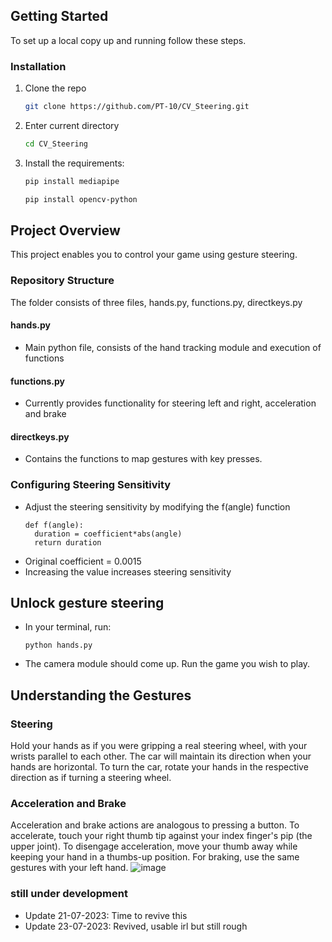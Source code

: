 <!-- GETTING STARTED -->
## Getting Started

To set up a local copy up and running follow these steps.

### Installation

1. Clone the repo
   ```sh
   git clone https://github.com/PT-10/CV_Steering.git
   ```
2. Enter current directory
   ```sh
   cd CV_Steering
   ```
3. Install the requirements:
   ```sh
   pip install mediapipe
   ```
   ```sh
   pip install opencv-python
   ```
## Project Overview
This project enables you to control your game using gesture steering.
### Repository Structure
The folder consists of three files, hands.py, functions.py, directkeys.py
#### hands.py
* Main python file, consists of the hand tracking module and execution of functions

#### functions.py
* Currently provides functionality for steering left and right, acceleration and brake

#### directkeys.py
* Contains the functions to map gestures with key presses.

### Configuring Steering Sensitivity
* Adjust the steering sensitivity by modifying the f(angle) function
  ```
  def f(angle):
    duration = coefficient*abs(angle)
    return duration
  ```
* Original coefficient = 0.0015
* Increasing the value increases steering sensitivity

## Unlock gesture steering
* In your terminal, run:
  ```
  python hands.py
  ```
* The camera module should come up. Run the game you wish to play.

## Understanding the Gestures
### Steering
Hold your hands as if you were gripping a real steering wheel, with your wrists parallel to each other. The car will maintain its direction when your hands are horizontal. To turn the car, rotate your hands in the respective direction as if turning a steering wheel.

### Acceleration and Brake
Acceleration and brake actions are analogous to pressing a button. To accelerate, touch your right thumb tip against your index finger's pip (the upper joint). To disengage acceleration, move your thumb away while keeping your hand in a thumbs-up position. For braking, use the same gestures with your left hand.
![image](https://github.com/PT-10/CV_Steering/assets/102211549/405f03d1-a6c9-4614-b808-9b8cad8217c0)


### still under development
* Update 21-07-2023: Time to revive this
* Update 23-07-2023: Revived, usable irl but still rough
